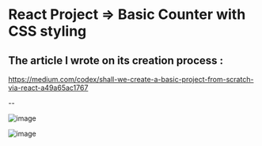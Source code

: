# React Project => Basic Counter with CSS styling

## The article I wrote on its creation process : 
https://medium.com/codex/shall-we-create-a-basic-project-from-scratch-via-react-a49a65ac1767

--



![image](https://user-images.githubusercontent.com/90147636/177202779-0f09188a-7ae5-4012-9eb3-874383c148ad.png)

![image](https://user-images.githubusercontent.com/90147636/177204936-e4439578-3bbc-43e2-afd3-4e445db51a44.png)




